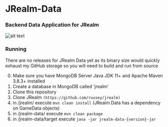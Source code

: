 # JRealm-Data
### Backend Data Application for JRealm 
![alt text](https://i.imgur.com/E4MiMd5.jpg) </br>

### Running

There are no releases for JRealm Data yet as its binary size would quickly exhaust my GitHub storage so you will
need to build and run from source

0) Make sure you have MongoDB Server Java JDK 11+ and Apache Maven 3.8.3+ installed</br>
1) Create a database in MongoDB called 'jrealm'
2) Clone this repository
3) Clone JRealm `(https://github.com/ruusey/jrealm)`
4) in /jrealm/ execute `mvn clean install` (JRealm Data has a dependency on GameData objects)
5) in /jrealm-data/ execute `mvn clean package`
6) in /jrealm-data/target execute `java -jar jrealm-data-{version}-jar`
